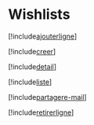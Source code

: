 # Wishlists

[!include[ajouterligne](wishlists.ajouterligne.autogen.md)]

[!include[creer](wishlists.creer.autogen.md)]

[!include[detail](wishlists.detail.autogen.md)]

[!include[liste](wishlists.liste.autogen.md)]

[!include[partagere-mail](wishlists.partagere-mail.autogen.md)]

[!include[retirerligne](wishlists.retirerligne.autogen.md)]


